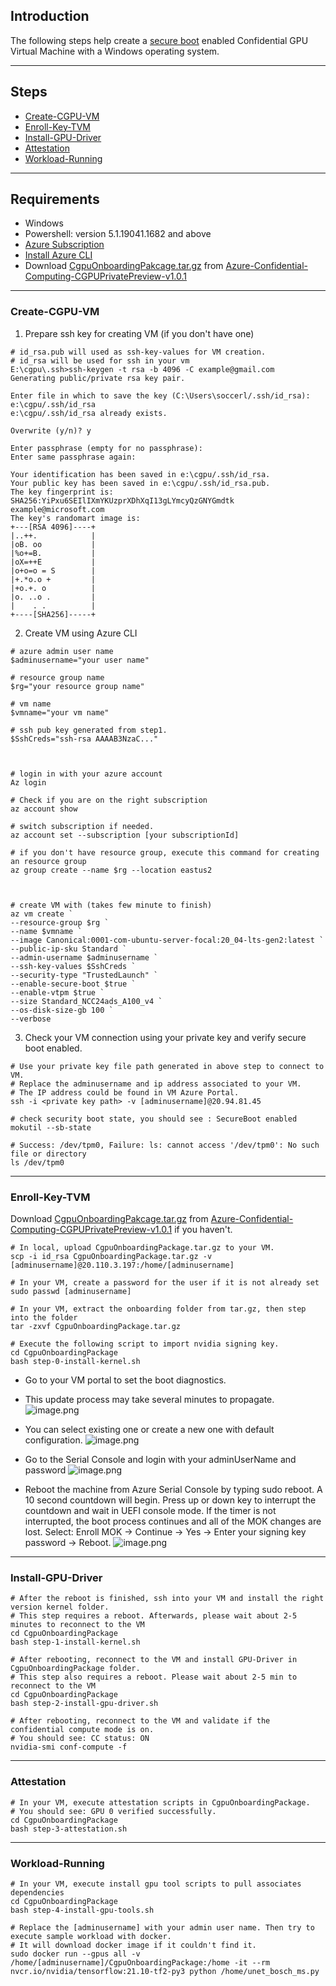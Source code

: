 ## Introduction

The following steps help create a [secure boot](https://docs.microsoft.com/en-us/azure/virtual-machines/trusted-launch) enabled Confidential GPU Virtual Machine with a Windows operating system.

-----------------------------------------------

## Steps

- [Create-CGPU-VM](#Create-CGPU-VM)
- [Enroll-Key-TVM](#Enroll-Key-TVM)
- [Install-GPU-Driver](#Install-GPU-Driver) 
- [Attestation ](#Attestation) 
- [Workload-Running](#Workload-Running) 

----------------------------------------

## Requirements

- Windows
- Powershell: version 5.1.19041.1682 and above
- [Azure Subscription](https://docs.microsoft.com/en-us/azure/cost-management-billing/manage/create-subscription)
- [Install Azure CLI](https://docs.microsoft.com/en-us/cli/azure/install-azure-cli) 
- Download [CgpuOnboardingPakcage.tar.gz](https://github.com/Azure-Confidential-Computing/PrivatePreview/releases/download/V1.0.1/CgpuOnboardingPackage.tar.gz) from [Azure-Confidential-Computing-CGPUPrivatePreview-v1.0.1](https://github.com/Azure-Confidential-Computing/PrivatePreview/releases/tag/V1.0.1)

-----------------------------------------


### Create-CGPU-VM

1. Prepare ssh key for creating VM (if you don't have one)
```
# id_rsa.pub will used as ssh-key-values for VM creation.
# id_rsa will be used for ssh in your vm
E:\cgpu\.ssh>ssh-keygen -t rsa -b 4096 -C example@gmail.com
Generating public/private rsa key pair.

Enter file in which to save the key (C:\Users\soccerl/.ssh/id_rsa): e:\cgpu/.ssh/id_rsa
e:\cgpu/.ssh/id_rsa already exists.

Overwrite (y/n)? y

Enter passphrase (empty for no passphrase):
Enter same passphrase again:

Your identification has been saved in e:\cgpu/.ssh/id_rsa.
Your public key has been saved in e:\cgpu/.ssh/id_rsa.pub.
The key fingerprint is:
SHA256:YiPxu6SEIlIXmYKUzprXDhXqI13gLYmcyQzGNYGmdtk example@microsoft.com
The key's randomart image is:
+---[RSA 4096]----+
|..++.            |
|oB. oo           |
|%o+=B.           |
|oX=++E           |
|o+o=o = S        |
|+.*o.o +         |
|+o.+. o          |
|o. ..o .         |
|    . .          |
+----[SHA256]-----+
```


2. Create VM using Azure CLI
```
# azure admin user name
$adminusername="your user name"

# resource group name
$rg="your resource group name"

# vm name 
$vmname="your vm name"

# ssh pub key generated from step1.
$SshCreds="ssh-rsa AAAAB3NzaC..."



# login in with your azure account
Az login

# Check if you are on the right subscription
az account show

# switch subscription if needed.
az account set --subscription [your subscriptionId]

# if you don't have resource group, execute this command for creating an resource group
az group create --name $rg --location eastus2



# create VM with (takes few minute to finish)
az vm create `
--resource-group $rg `
--name $vmname `
--image Canonical:0001-com-ubuntu-server-focal:20_04-lts-gen2:latest `
--public-ip-sku Standard `
--admin-username $adminusername `
--ssh-key-values $SshCreds `
--security-type "TrustedLaunch" `
--enable-secure-boot $true `
--enable-vtpm $true `
--size Standard_NCC24ads_A100_v4 `
--os-disk-size-gb 100 `
--verbose

```
 3. Check your VM connection using your private key and verify secure boot enabled. 
```
# Use your private key file path generated in above step to connect to VM.
# Replace the adminusername and ip address associated to your VM.
# The IP address could be found in VM Azure Portal.
ssh -i <private key path> -v [adminusername]@20.94.81.45

# check security boot state, you should see : SecureBoot enabled
mokutil --sb-state

# Success: /dev/tpm0, Failure: ls: cannot access '/dev/tpm0': No such file or directory
ls /dev/tpm0
```



----------------------------------------------------------------

### Enroll-Key-TVM

Download [CgpuOnboardingPakcage.tar.gz](https://github.com/Azure-Confidential-Computing/PrivatePreview/releases/download/V1.0.1/CgpuOnboardingPackage.tar.gz) from [Azure-Confidential-Computing-CGPUPrivatePreview-v1.0.1](https://github.com/Azure-Confidential-Computing/PrivatePreview/releases/tag/V1.0.1) if you haven't.

```
# In local, upload CgpuOnboardingPackage.tar.gz to your VM.
scp -i id_rsa CgpuOnboardingPackage.tar.gz -v [adminusername]@20.110.3.197:/home/[adminusername]

# In your VM, create a password for the user if it is not already set
sudo passwd [adminusername]

# In your VM, extract the onboarding folder from tar.gz, then step into the folder
tar -zxvf CgpuOnboardingPackage.tar.gz

# Execute the following script to import nvidia signing key.
cd CgpuOnboardingPackage 
bash step-0-install-kernel.sh

```
- Go to your VM portal to set the boot diagnostics. 
- This update process may take several minutes to propagate.
![image.png](attachment/boot_diagnostics.JPG)

- You can select existing one or create a new one with default configuration.
![image.png](attachment/enable_storage_account.JPG)

- Go to the Serial Console and login with your adminUserName and password
![image.png](attachment/serial_console.JPG)

- Reboot the machine from Azure Serial Console by typing sudo reboot. A 10 second countdown will begin. Press up or down key to interrupt the countdown and wait in UEFI console mode. If the timer is not interrupted, the boot process continues and all of the MOK changes are lost. Select: Enroll MOK -> Continue -> Yes -> Enter your signing key password ->  Reboot.
![image.png](attachment/enrole_key.JPG)

----------------------------------------------------------------


### Install-GPU-Driver


```
# After the reboot is finished, ssh into your VM and install the right version kernel folder.
# This step requires a reboot. Afterwards, please wait about 2-5 minutes to reconnect to the VM
cd CgpuOnboardingPackage 
bash step-1-install-kernel.sh

# After rebooting, reconnect to the VM and install GPU-Driver in CgpuOnboardingPackage folder.
# This step also requires a reboot. Please wait about 2-5 min to reconnect to the VM
cd CgpuOnboardingPackage 
bash step-2-install-gpu-driver.sh

# After rebooting, reconnect to the VM and validate if the confidential compute mode is on.
# You should see: CC status: ON
nvidia-smi conf-compute -f 

```


----------------------------------------------------------------


### Attestation
```
# In your VM, execute attestation scripts in CgpuOnboardingPackage.
# You should see: GPU 0 verified successfully.
cd CgpuOnboardingPackage 
bash step-3-attestation.sh
```

-----------------

### Workload-Running

```
# In your VM, execute install gpu tool scripts to pull associates dependencies
cd CgpuOnboardingPackage 
bash step-4-install-gpu-tools.sh

# Replace the [adminusername] with your admin user name. Then try to execute sample workload with docker.
# It will download docker image if it couldn't find it.
sudo docker run --gpus all -v /home/[adminusername]/CgpuOnboardingPackage:/home -it --rm nvcr.io/nvidia/tensorflow:21.10-tf2-py3 python /home/unet_bosch_ms.py

```




